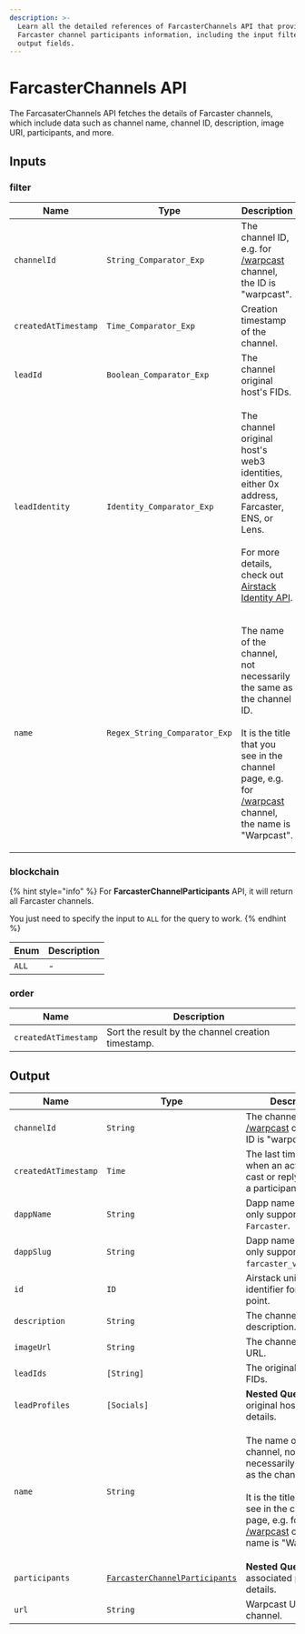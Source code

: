```yaml
---
description: >-
  Learn all the detailed references of FarcasterChannels API that provide
  Farcaster channel participants information, including the input filters and
  output fields.
---
```


# FarcasterChannels API

The FarcasaterChannels API fetches the details of Farcaster channels, which include data such as channel name, channel ID, description, image URI, participants, and more.

## Inputs

### filter

| Name                 | Type                          | Description                                                                                                                                                                                                                                    |
| -------------------- | ----------------------------- | ---------------------------------------------------------------------------------------------------------------------------------------------------------------------------------------------------------------------------------------------- |
| `channelId`          | `String_Comparator_Exp`       | The channel ID, e.g. for [/warpcast](https://warpcast.com/\~/channel/warpcast) channel, the ID is "warpcast".                                                                                                                                  |
| `createdAtTimestamp` | `Time_Comparator_Exp`         | Creation timestamp of the channel.                                                                                                                                                                                                             |
| `leadId`             | `Boolean_Comparator_Exp`      | The channel original host's FIDs.                                                                                                                                                                                                              |
| `leadIdentity`       | `Identity_Comparator_Exp`     | <p>The channel original host's web3 identities, either 0x address, Farcaster, ENS, or Lens.<br><br>For more details, check out <a href="airstack-identity-api.md">Airstack Identity API</a>.</p>                                               |
| `name`               | `Regex_String_Comparator_Exp` | <p>The name of the channel, not necessarily the same as the channel ID.<br><br>It is the title that you see in the channel page, e.g. for <a href="https://warpcast.com/~/channel/warpcast">/warpcast</a> channel, the name is "Warpcast".</p> |

### blockchain

{% hint style="info" %}
For **FarcasterChannelParticipants** API, it will return all Farcaster channels.

You just need to specify the input to `ALL` for the query to work.
{% endhint %}

| Enum  | Description |
| ----- | ----------- |
| `ALL` | -           |

### order

| Name                 | Description                                        |
| -------------------- | -------------------------------------------------- |
| `createdAtTimestamp` | Sort the result by the channel creation timestamp. |

## Output

| Name                 | Type                                                                  | Description                                                                                                                                                                                                                                    |
| -------------------- | --------------------------------------------------------------------- | ---------------------------------------------------------------------------------------------------------------------------------------------------------------------------------------------------------------------------------------------- |
| `channelId`          | `String`                                                              | The channel ID, e.g. for [/warpcast](https://warpcast.com/\~/channel/warpcast) channel, the ID is "warpcast".                                                                                                                                  |
| `createdAtTimestamp` | `Time`                                                                | The last timestamp when an action (either cast or reply) occur by a participant.                                                                                                                                                               |
| `dappName`           | `String`                                                              | Dapp name. Currently, only supports `Farcaster`.                                                                                                                                                                                               |
| `dappSlug`           | `String`                                                              | Dapp name. Currently, only supports `farcaster_v2_optimism`.                                                                                                                                                                                   |
| `id`                 | `ID`                                                                  | Airstack unique identifier for the data point.                                                                                                                                                                                                 |
| `description`        | `String`                                                              | The channel description.                                                                                                                                                                                                                       |
| `imageUrl`           | `String`                                                              | The channel image URL.                                                                                                                                                                                                                         |
| `leadIds`            | `[String]`                                                            | The original host's FIDs.                                                                                                                                                                                                                      |
| `leadProfiles`       | `[Socials]`                                                           | **Nested Query** – The original host's profile details.                                                                                                                                                                                        |
| `name`               | `String`                                                              | <p>The name of the channel, not necessarily the same as the channel ID.<br><br>It is the title that you see in the channel page, e.g. for <a href="https://warpcast.com/~/channel/warpcast">/warpcast</a> channel, the name is "Warpcast".</p> |
| `participants`       | [`FarcasterChannelParticipants`](farcasterchannelparticipants-api.md) | **Nested Query** – associated participants details.                                                                                                                                                                                            |
| `url`                | `String`                                                              | Warpcast URL to the channel.                                                                                                                                                                                                                   |
